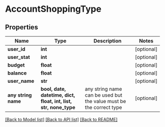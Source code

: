 # AccountShoppingType


## Properties
Name | Type | Description | Notes
------------ | ------------- | ------------- | -------------
**user_id** | **int** |  | [optional] 
**user_stat** | **int** |  | [optional] 
**budget** | **float** |  | [optional] 
**balance** | **float** |  | [optional] 
**user_name** | **str** |  | [optional] 
**any string name** | **bool, date, datetime, dict, float, int, list, str, none_type** | any string name can be used but the value must be the correct type | [optional]

[[Back to Model list]](../README.md#documentation-for-models) [[Back to API list]](../README.md#documentation-for-api-endpoints) [[Back to README]](../README.md)


